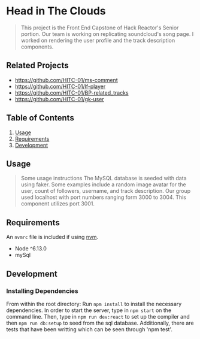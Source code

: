 # Head in The Clouds

> This project is the Front End Capstone of Hack Reactor's Senior portion. Our team is working on replicating soundcloud's song page. I worked on rendering the user profile and the track description components.

## Related Projects

  - https://github.com/HITC-01/ms-comment
  - https://github.com/HITC-01/lf-player
  - https://github.com/HITC-01/BP-related_tracks
  - https://github.com/HITC-01/gk-user

## Table of Contents

1. [Usage](#Usage)
1. [Requirements](#requirements)
1. [Development](#development)

## Usage

> Some usage instructions
The MySQL database is seeded with data using faker. Some examples include a random image avatar for the user, count of followers, username, and track description. Our group used localhost with port numbers ranging form 3000 to 3004. This component utilizes port 3001. 

## Requirements

An `nvmrc` file is included if using [nvm](https://github.com/creationix/nvm).

- Node ^6.13.0
- mySql

## Development

### Installing Dependencies

From within the root directory:
Run `npm install` to install the necessary dependencies. 
In order to start the server, type in `npm start` on the command line. Then, type in `npm run dev:react` to set up the compiler and then `npm run db:setup` to seed from the sql database. Additionally, there are tests that have been writting which can be seen through 'npm test'. 
